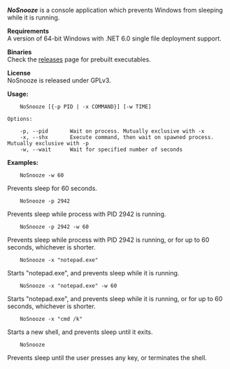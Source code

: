 <i>**NoSnooze**</i> is a console application which prevents Windows from sleeping while it is running.

**Requirements**<br/>
A version of 64-bit Windows with .NET 6.0 single file deployment support.

**Binaries**<br/>
Check the [releases](https://github.com/stchan/NoSnooze) page for prebuilt executables.

**License**<br/>
NoSnooze is released under GPLv3.

**Usage:**
```
    NoSnooze [{-p PID | -x COMMAND}] [-w TIME]
```
    Options:

        -p, --pid       Wait on process. Mutually exclusive with -x
        -x, --shx       Execute command, then wait on spawned process. Mutually exclusive with -p
        -w, --wait      Wait for specified number of seconds

**Examples:**
```
    NoSnooze -w 60
```
Prevents sleep for 60 seconds.
```
    NoSnooze -p 2942
```
Prevents sleep while process with PID 2942 is running.
```
    NoSnooze -p 2942 -w 60
```
Prevents sleep while process with PID 2942 is running, or for up to 60 seconds, whichever is shorter.
```
    NoSnooze -x "notepad.exe"
```
Starts "notepad.exe", and prevents sleep while it is running.
```
    NoSnooze -x "notepad.exe" -w 60
```
Starts "notepad.exe", and prevents sleep while it is running, or for up to 60 seconds, whichever is shorter.
```
    NoSnooze -x "cmd /k"
```
Starts a new shell, and prevents sleep until it exits.
```
    NoSnooze
```
Prevents sleep until the user presses any key, or terminates the shell.





